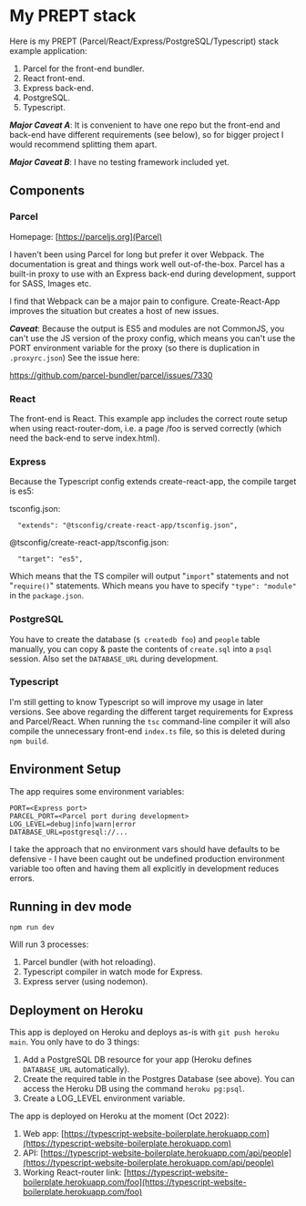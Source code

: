 # My PREPT stack

Here is my PREPT (Parcel/React/Express/PostgreSQL/Typescript) stack example application:

1. Parcel for the front-end bundler.
1. React front-end.
1. Express back-end.
1. PostgreSQL.
1. Typescript.

**_Major Caveat A_**: It is convenient to have one repo but the front-end and back-end have different requirements (see below), so for bigger project I would recommend splitting them apart.

**_Major Caveat B_**: I have no testing framework included yet.

## Components

### Parcel

Homepage: [https://parceljs.org](Parcel)

I haven't been using Parcel for long but prefer it over Webpack. The documentation is great and things work well out-of-the-box. Parcel has a built-in proxy to use with an Express back-end during development, support for SASS, Images etc.

I find that Webpack can be a major pain to configure. Create-React-App improves the situation but creates a host of new issues.

**_Caveat_**: Because the output is ES5 and modules are not CommonJS, you can't use the JS version of the proxy config, which means you can't use the PORT environment variable for the proxy (so there is duplication in `.proxyrc.json`) See the issue here:

https://github.com/parcel-bundler/parcel/issues/7330

### React

The front-end is React. This example app includes the correct route setup when using react-router-dom, i.e. a page /foo is served correctly (which need the back-end to serve index.html).

### Express

Because the Typescript config extends create-react-app, the compile target is es5:

tsconfig.json:

```
  "extends": "@tsconfig/create-react-app/tsconfig.json",
```

@tsconfig/create-react-app/tsconfig.json:

```
  "target": "es5",
```

Which means that the TS compiler will output "`import`" statements and not "`require()`" statements. Which means you have to specify `"type": "module"` in the `package.json`.

### PostgreSQL

You have to create the database (`$ createdb foo`) and `people` table manually, you can copy & paste the contents of `create.sql` into a `psql` session. Also set the `DATABASE_URL` during development.

### Typescript

I'm still getting to know Typescript so will improve my usage in later versions. See above regarding the different target requirements for Express and Parcel/React. When running the `tsc` command-line compiler it will also compile the unnecessary front-end `index.ts` file, so this is deleted during `npm build`.

## Environment Setup

The app requires some environment variables:

```
PORT=<Express port>
PARCEL_PORT=<Parcel port during development>
LOG_LEVEL=debug|info|warn|error
DATABASE_URL=postgresql://...
```

I take the approach that no environment vars should have defaults to be defensive - I have been caught out be undefined production environment variable too often and having them all explicitly in development reduces errors.

## Running in dev mode

```
npm run dev
```

Will run 3 processes:

1. Parcel bundler (with hot reloading).
1. Typescript compiler in watch mode for Express.
1. Express server (using nodemon).

## Deployment on Heroku

This app is deployed on Heroku and deploys as-is with `git push heroku main`. You only have to do 3 things:

1. Add a PostgreSQL DB resource for your app (Heroku defines `DATABASE_URL` automatically).
1. Create the required table in the Postgres Database (see above). You can access the Heroku DB using the command `heroku pg:psql`.
1. Create a LOG_LEVEL environment variable.

The app is deployed on Heroku at the moment (Oct 2022):

1. Web app: [https://typescript-website-boilerplate.herokuapp.com](https://typescript-website-boilerplate.herokuapp.com)
1. API: [https://typescript-website-boilerplate.herokuapp.com/api/people](https://typescript-website-boilerplate.herokuapp.com/api/people)
1. Working React-router link: [https://typescript-website-boilerplate.herokuapp.com/foo](https://typescript-website-boilerplate.herokuapp.com/foo)
